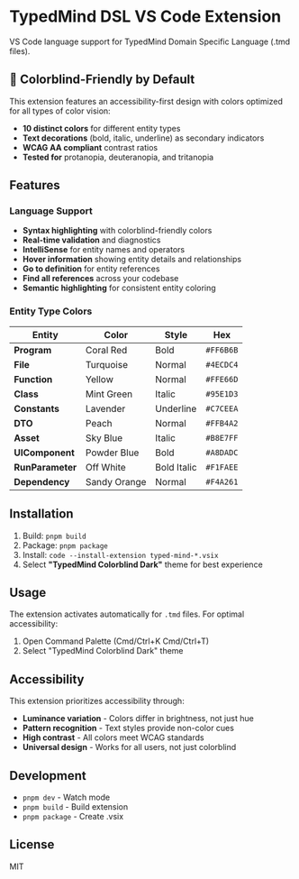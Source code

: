 # TypedMind DSL VS Code Extension

VS Code language support for TypedMind Domain Specific Language (.tmd files).

## 🎨 Colorblind-Friendly by Default

This extension features an accessibility-first design with colors optimized for all types of color vision:

- **10 distinct colors** for different entity types
- **Text decorations** (bold, italic, underline) as secondary indicators
- **WCAG AA compliant** contrast ratios
- **Tested for** protanopia, deuteranopia, and tritanopia

## Features

### Language Support
- **Syntax highlighting** with colorblind-friendly colors
- **Real-time validation** and diagnostics
- **IntelliSense** for entity names and operators
- **Hover information** showing entity details and relationships
- **Go to definition** for entity references
- **Find all references** across your codebase
- **Semantic highlighting** for consistent entity coloring

### Entity Type Colors

| Entity | Color | Style | Hex |
|--------|-------|-------|-----|
| **Program** | Coral Red | Bold | `#FF6B6B` |
| **File** | Turquoise | Normal | `#4ECDC4` |
| **Function** | Yellow | Normal | `#FFE66D` |
| **Class** | Mint Green | Italic | `#95E1D3` |
| **Constants** | Lavender | Underline | `#C7CEEA` |
| **DTO** | Peach | Normal | `#FFB4A2` |
| **Asset** | Sky Blue | Italic | `#B8E7FF` |
| **UIComponent** | Powder Blue | Bold | `#A8DADC` |
| **RunParameter** | Off White | Bold Italic | `#F1FAEE` |
| **Dependency** | Sandy Orange | Normal | `#F4A261` |

## Installation

1. Build: `pnpm build`
2. Package: `pnpm package`
3. Install: `code --install-extension typed-mind-*.vsix`
4. Select **"TypedMind Colorblind Dark"** theme for best experience

## Usage

The extension activates automatically for `.tmd` files. For optimal accessibility:
1. Open Command Palette (Cmd/Ctrl+K Cmd/Ctrl+T)
2. Select "TypedMind Colorblind Dark" theme

## Accessibility

This extension prioritizes accessibility through:
- **Luminance variation** - Colors differ in brightness, not just hue
- **Pattern recognition** - Text styles provide non-color cues
- **High contrast** - All colors meet WCAG standards
- **Universal design** - Works for all users, not just colorblind

## Development

- `pnpm dev` - Watch mode
- `pnpm build` - Build extension
- `pnpm package` - Create .vsix

## License

MIT